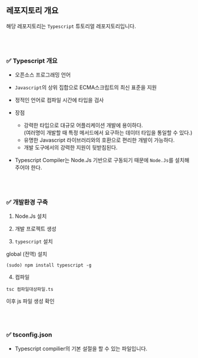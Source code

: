 ## 레포지토리 개요

해당 레포지토리는 `Typescript` 튜토리얼 레포지토리입니다.

<br>
<br>

### ✅ Typescript 개요

- 오픈소스 프로그래밍 언어
- `Javascript`의 상위 집합으로 ECMA스크립트의 최신 표준을 지원
- 정적인 언어로 컴파일 시간에 타입을 검사
- 장점
    - 강력한 타입으로 대규모 어플리케이션 개발에 용이하다.  
      (여러명이 개발할 때 특정 메서드에서 요구하는 데이터 타입을 통일할 수 있다.)
    - 유명한 Javascript 라이브러리와의 호환으로 편리한 개발이 가능하다.
    - 개발 도구에서의 강력한 지원이 뒷받침된다.

- Typescript Compiler는 Node.Js 기반으로 구동되기 때문에 `Node.Js`를 설치해주어야 한다.

<br>
<br>

### ✅ 개발환경 구축

1. Node.Js 설치

2. 개발 프로젝트 생성

3. `typescript` 설치

global (전역) 설치

```
(sudo) npm install typescript -g
```

4. 컴파일

```
tsc 컴파일대상파일.ts
```

이후 js 파일 생성 확인

<br>
<br>

### ✅ tsconfig.json

- Typescript compilier의 기본 설절을 할 수 있는 파일입니다.